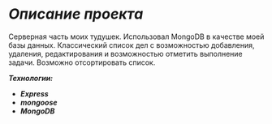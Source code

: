 # ***Описание проекта***
Серверная часть моих тудушек. Использовал MongoDB в качестве моей базы данных.
Классический список дел с возможностью добавления, удаления, редактирования и возможностью отметить выполнение задачи.
Возможно отсортировать список.

***Технологии:***
+ ***Express*** 
+ ***mongoose***
+ ***MongoDB***
